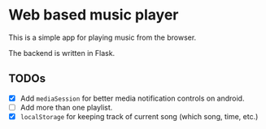 # Web based music player

This is a simple app for playing music from the browser.

The backend is written in Flask.

## TODOs

- [x] Add `mediaSession` for better media notification controls on android.
- [ ] Add more than one playlist.
- [x] `localStorage` for keeping track of current song (which song, time, etc.)
